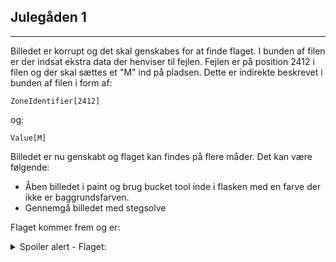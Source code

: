 ## Julegåden 1
<hr>

Billedet er korrupt og det skal genskabes for at finde flaget.
I bunden af filen er der indsat ekstra data der henviser til fejlen.
Fejlen er på position 2412 i filen og der skal sættes et "M" ind på pladsen.
Dette er indirekte beskrevet i bunden af filen i form af:

```text
ZoneIdentifier[2412]
````

og:

```text
Value[M]
````

Billedet er nu genskabt og flaget kan findes på flere måder.
Det kan være følgende:
- Åben billedet i paint og brug bucket tool inde i flasken med en farve der ikke er baggrundsfarven.
- Gennemgå billedet med stegsolve

Flaget kommer frem og er:

<details>
<summary>Spoiler alert - Flaget:</summary>
NC3{Smagsstoffet_rød240}
</details>
